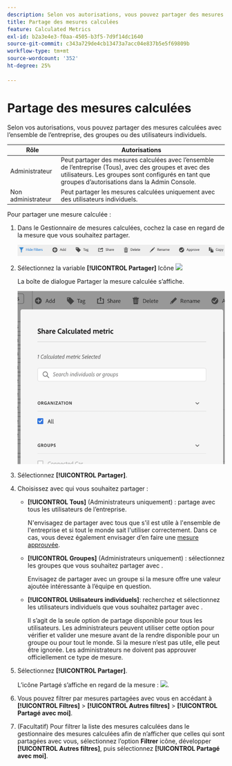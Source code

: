 ```yaml
---
description: Selon vos autorisations, vous pouvez partager des mesures calculées avec l’ensemble de l’entreprise, des groupes ou des utilisateurs individuels.
title: Partage des mesures calculées
feature: Calculated Metrics
exl-id: b2a3e4e3-f0aa-4505-b3f5-7d9f14dc1640
source-git-commit: c343a729de4cb13473a7acc04e837b5e5f69809b
workflow-type: tm+mt
source-wordcount: '352'
ht-degree: 25%

---
```


# Partage des mesures calculées

Selon vos autorisations, vous pouvez partager des mesures calculées avec l’ensemble de l’entreprise, des groupes ou des utilisateurs individuels.

| Rôle | Autorisations |
|---|---|
| Administrateur | Peut partager des mesures calculées avec l’ensemble de l’entreprise (Tous), avec des groupes et avec des utilisateurs. Les groupes sont configurés en tant que groupes d’autorisations dans la Admin Console. |
| Non administrateur | Peut partager les mesures calculées uniquement avec des utilisateurs individuels. |

Pour partager une mesure calculée :

1. Dans le Gestionnaire de mesures calculées, cochez la case en regard de la mesure que vous souhaitez partager.

   ![Gestionnaire de mesures calculées qui affiche les icônes disponibles dans la partie supérieure de la fenêtre, y compris Masquer les filtres, Baliser, Partager, Supprimer et Copier.](assets/cm_task_bar.png)

1. Sélectionnez la variable **[!UICONTROL Partager]** Icône ![](https://spectrum.adobe.com/static/icons/workflow_18/Smock_Share_18_N.svg)

   La boîte de dialogue Partager la mesure calculée s’affiche.

   ![Fenêtre Partager la mesure calculée avec l’option Toutes sélectionnée pour l’organisation.](assets/cm_share.png)

1. Sélectionnez **[!UICONTROL Partager]**.

1. Choisissez avec qui vous souhaitez partager :

   * **[!UICONTROL Tous]** (Administrateurs uniquement) : partage avec tous les utilisateurs de l’entreprise.

     N&#39;envisagez de partager avec tous que s&#39;il est utile à l&#39;ensemble de l&#39;entreprise et si tout le monde sait l&#39;utiliser correctement. Dans ce cas, vous devez également envisager d’en faire une [mesure approuvée](/help/components/calc-metrics/cm-workflow/cm-approving.md).

   * **[!UICONTROL Groupes]** (Administrateurs uniquement) : sélectionnez les groupes que vous souhaitez partager avec .

     Envisagez de partager avec un groupe si la mesure offre une valeur ajoutée intéressante à l’équipe en question.

   * **[!UICONTROL Utilisateurs individuels]**: recherchez et sélectionnez les utilisateurs individuels que vous souhaitez partager avec .

     Il s’agit de la seule option de partage disponible pour tous les utilisateurs. Les administrateurs peuvent utiliser cette option pour vérifier et valider une mesure avant de la rendre disponible pour un groupe ou pour tout le monde. Si la mesure n’est pas utile, elle peut être ignorée. Les administrateurs ne doivent pas approuver officiellement ce type de mesure.

1. Sélectionnez **[!UICONTROL Partager]**.

   L’icône Partagé s’affiche en regard de la mesure : ![](https://spectrum.adobe.com/static/icons/workflow_18/Smock_Share_18_N.svg).

1. Vous pouvez filtrer par mesures partagées avec vous en accédant à **[!UICONTROL Filtres]** > **[!UICONTROL Autres filtres]** > **[!UICONTROL Partagé avec moi]**.

1. (Facultatif) Pour filtrer la liste des mesures calculées dans le gestionnaire des mesures calculées afin de n’afficher que celles qui sont partagées avec vous, sélectionnez l’option **Filtrer** icône, développer **[!UICONTROL Autres filtres]**, puis sélectionnez **[!UICONTROL Partagé avec moi]**.
